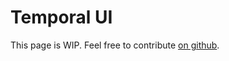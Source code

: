 # Temporal UI

This page is WIP. Feel free to contribute [on github](https://github.com/alexandrevilain/temporal-operator/edit/main/docs/features/temporal-ui.md).